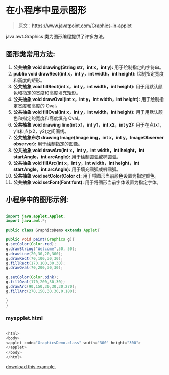 # 在小程序中显示图形

> 原文：<https://www.javatpoint.com/Graphics-in-applet>

java.awt.Graphics 类为图形编程提供了许多方法。

## 图形类常用方法:

1.  **公共抽象 void drawing(String str，int x，int y):** 用于绘制指定的字符串。
2.  **public void drawRect(int x，int y，int width，int height):** 绘制指定宽度和高度的矩形。
3.  **公共抽象 void fillRect(int x，int y，int width，int height):** 用于用默认颜色和指定的宽度和高度填充矩形。
4.  **公共抽象 void drawOval(int x，int y，int width，int height):** 用于绘制指定宽度和高度的 Oval。
5.  **公共抽象 void fillOval(int x，int y，int width，int height):** 用于用默认颜色和指定的宽度和高度填充 Oval。
6.  **公共抽象 void drawing line(int x1，int y1，int x2，int y2):** 用于在点(x1，y1)和点(x2，y2)之间画线。
7.  **公共抽象布尔 drawing Image(Image img，int x，int y，ImageObserver observer):** 用于绘制指定的图像。
8.  **公共抽象 void drawArc(int x，int y，int width，int height，int startAngle，int arcAngle):** 用于绘制圆弧或椭圆弧。
9.  **公共抽象 void fillArc(int x，int y，int width，int height，int startAngle，int arcAngle):** 用于填充圆弧或椭圆弧。
10.  **公共抽象 void setColor(Color c):** 用于将图形当前颜色设置为指定颜色。
11.  **公共抽象 void setFont(Font font):** 用于将图形当前字体设置为指定字体。

## 小程序中的图形示例:

<applet code="GraphicsDemo.class" height="300" width="500"></applet>

```java

import java.applet.Applet;
import java.awt.*;

public class GraphicsDemo extends Applet{

public void paint(Graphics g){
g.setColor(Color.red);
g.drawString("Welcome",50, 50);
g.drawLine(20,30,20,300);
g.drawRect(70,100,30,30);
g.fillRect(170,100,30,30);
g.drawOval(70,200,30,30);

g.setColor(Color.pink);
g.fillOval(170,200,30,30);
g.drawArc(90,150,30,30,30,270);
g.fillArc(270,150,30,30,0,180);

}
}

```

### myapplet.html

```java

<html>
<body>
<applet code="GraphicsDemo.class" width="300" height="300">
</applet>
</body>
</html>

```

[download this example.](https://static.javatpoint.com/src/applet/GraphicsApplet.jar)